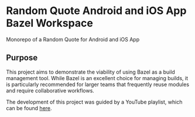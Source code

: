 # Random Quote Android and iOS App Bazel Workspace
Monorepo of a Random Quote for Android and iOS App

## Purpose

This project aims to demonstrate the viability of using Bazel as a build management tool. While Bazel is an excellent choice for managing builds, it is particularly recommended for larger teams that frequently reuse modules and require collaborative workflows. 

The development of this project was guided by a YouTube playlist, which can be found [here](https://www.youtube.com/playlist?list=PL23Revp-82LK5Xvy_iQYScLZ6zIyBGZmX).
